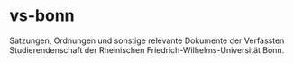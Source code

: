 vs-bonn
=======

Satzungen, Ordnungen und sonstige relevante Dokumente der Verfassten Studierendenschaft der Rheinischen Friedrich-Wilhelms-Universität Bonn.
